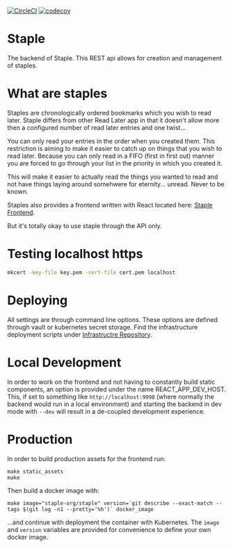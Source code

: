[![CircleCI](https://circleci.com/gh/staple-org/staple.svg?style=svg)](https://circleci.com/gh/staple-org/staple)
[![codecov](https://codecov.io/gh/staple-org/staple/branch/master/graph/badge.svg)](https://codecov.io/gh/staple-org/staple)

# Staple

The backend of Staple. This REST api allows for creation and management of staples.

# What are staples

Staples are chronologically ordered bookmarks which you wish to read later. Staple differs from other Read Later
app in that it doesn't allow more then a configured number of read later entries and one twist...

You can only read your entries in the order when you created them. This restriction is aiming to make it easier
to catch up on things that you wish to read later. Because you can only read in a FIFO (first in first out) manner
you are forced to go through your list in the priority in which you created it.

This will make it easier to actually read the things you wanted to read and not have things laying around somehwere
for eternity... unread. Never to be known.

Staples also provides a frontend written with React located here: [Staple Frontend](https://github.com/staple-org/frontend).

But it's totally okay to use staple through the API only.

# Testing localhost https

```bash
mkcert -key-file key.pem -cert-file cert.pem localhost
```

# Deploying

All settings are through command line options. These options are defined through vault or
kubernetes secret storage. Find the infrastructure deployment scripts under [Infrastructre Repository](https://github.com/staple-org/infrastructure).

# Local Development

In order to work on the frontend and not having to constantly build static components, an option is provided
under the name REACT_APP_DEV_HOST. This, if set to something like `http://localhost:9998` (where normally the
backend would run in a local environment) and starting the backend in dev mode with `--dev` will result in a
de-coupled development experience.

# Production

In order to build production assets for the frontend run:

```
make static_assets
make
```

Then build a docker image with:

```
make image="staple-org/staple" version=`git describe --exact-match --tags $(git log -n1 --pretty='%h')` docker_image
```

...and continue with deployment the container with Kubernetes. The `image` and `version` variables are provided
for convenience to define your own docker image.